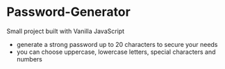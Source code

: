 # Password-Generator
Small project built with Vanilla JavaScript
 - generate a strong password up to 20 characters to secure your needs
 - you can choose uppercase, lowercase letters, special characters and numbers
 
